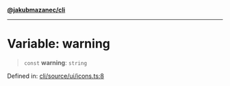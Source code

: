 [**@jakubmazanec/cli**](../../../README.md)

---

# Variable: warning

> `const` **warning**: `string`

Defined in:
[cli/source/ui/icons.ts:8](https://github.com/jakubmazanec/tools/blob/412167e80a7675933e43d5220a19d05130301e2d/packages/cli/source/ui/icons.ts#L8)
